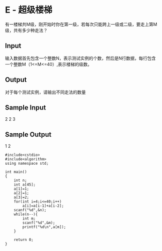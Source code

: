 # E - 超级楼梯 
有一楼梯共M级，刚开始时你在第一级，若每次只能跨上一级或二级，要走上第M级，共有多少种走法？ 
## Input
输入数据首先包含一个整数N，表示测试实例的个数，然后是N行数据，每行包含一个整数M（1<=M<=40）,表示楼梯的级数。
## Output
对于每个测试实例，请输出不同走法的数量
## Sample Input
2
2
3
## Sample Output
1
2
```
#include<cstdio>  
#include<algorithm>  
using namespace std;  
  
int main()  
{  
    int n;  
    int a[45];  
    a[1]=1;  
    a[2]=1;  
    a[3]=2;  
    for(int i=4;i<=40;i++)  
        a[i]=a[i-1]+a[i-2];  
    scanf("%d",&n);  
    while(n--){  
        int m;  
        scanf("%d",&m);  
        printf("%d\n",a[m]);  
    }  
      
    return 0;  
} 
```
